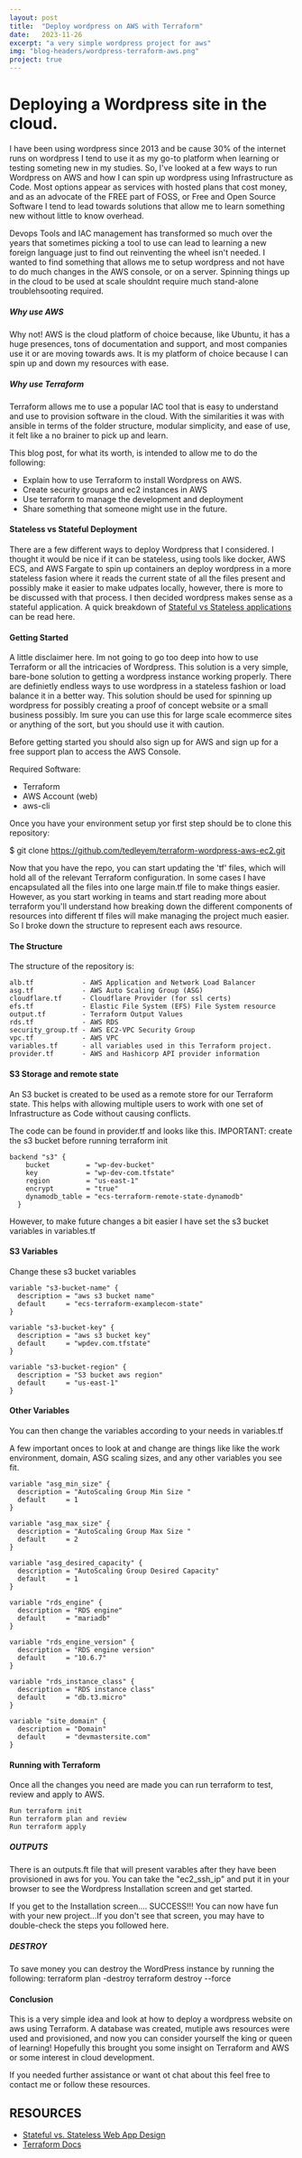 ```yaml
---
layout: post
title:  "Deploy wordpress on AWS with Terraform"
date:   2023-11-26
excerpt: "a very simple wordpress project for aws"
img: "blog-headers/wordpress-terraform-aws.png"
project: true
---
```



# Deploying a Wordpress site in the cloud.
I have been using wordpress since 2013 and be cause 30% of the internet runs on wordpress I tend to use it as my go-to platform when learning or testing someting new in my studies. So, I've looked at a few ways to run Wordpress on AWS and how I can spin up wordpress using Infrastructure as Code. Most options appear as services with hosted plans that cost money, and as an advocate of the FREE part of FOSS, or Free and Open Source Software I tend to lead towards solutions that allow me to learn something new without little to know overhead.

Devops Tools and IAC management has transformed so much over the years that sometimes picking a tool to use can lead to learning a new foreign language just to find out reinventing the wheel isn't needed. I wanted to find something that allows me to setup wordpress and not have to do much changes in the AWS console, or on a server. Spinning things up in the cloud to be used at scale shouldnt require much stand-alone troublehsooting required.

##### Why use AWS
Why not! AWS is the cloud platform of choice because, like Ubuntu, it has a huge presences, tons of documentation and support, and most companies use it or are moving towards aws. It is my platform of choice because I can spin up and down my resources with ease.

##### Why use Terraform
Terraform allows me to use a popular IAC tool that is easy to understand and use to provision software in the cloud.
With the similarities it was with ansible in terms of the folder structure, modular simplicity, and ease of use, it felt like a no brainer to pick up and learn.

This blog post, for what its worth, is intended to allow me to do the following:


* Explain how to use Terraform to install Wordpress on AWS.
* Create security groups and ec2 instances in AWS
* Use terraform to manage the development and deployment
* Share something that someone might use in the future.


#### Stateless vs Stateful Deployment
There are a few different ways to deploy Wordpress that I considered. I thought it would be nice if it can be stateless, using tools like docker, AWS ECS, and AWS Fargate to spin up containers an deploy wordpress in a more stateless fasion where it reads the current state of all the files present and possibly make it easier to make udpates locally, however, there is more to be discussed with that process. I then decided wordpress makes sense as a stateful application. A quick breakdown of [Stateful vs Stateless applications](https://stackoverflow.com/questions/5329618/stateless-vs-stateful) can be read here.


#### Getting Started
A little disclaimer here. Im not going to go too deep into how to use Terraform or all the intricacies of Wordpress. This solution is a very simple, bare-bone solution to getting a wordpress instance working properly. There are definietly endless ways to use wordpress in a stateless fashion or load balance it in a better way. This solution should be used for spinning up wordpress for possibly creating a proof of concept website or a small business possibly. Im sure you can use this for large scale ecommerce sites or anything of the sort, but you should use it with caution.

Before getting started you should also sign up for AWS and sign up for a free support plan to access the AWS Console.

Required Software:
* Terraform
* AWS Account (web)
* aws-cli

Once you have your environment setup yor first step should be to clone this repository:

 $ git clone https://github.com/tedleyem/terraform-wordpress-aws-ec2.git

Now that you have the repo, you can start updating the 'tf' files, which will hold all of the relevant Terraform configuration. In some cases I have encapsulated all the files into one large main.tf file to make things easier. However,  as you start working in teams and start reading more about terraform you'll understand how breaking down the different components of resources into different tf files will make managing the project much easier. So I broke down the structure
to represent each aws resource.



#### The Structure
The structure of the repository is:
```
alb.tf            - AWS Application and Network Load Balancer
asg.tf            - AWS Auto Scaling Group (ASG)
cloudflare.tf     - Cloudflare Provider (for ssl certs)
efs.tf            - Elastic File System (EFS) File System resource
output.tf         - Terraform Output Values
rds.tf            - AWS RDS
security_group.tf - AWS EC2-VPC Security Group
vpc.tf            - AWS VPC
variables.tf      - all variables used in this Terraform project.
provider.tf       - AWS and Hashicorp API provider information
```

#### S3 Storage and remote state
An S3 bucket is created to be used as a remote store for our Terraform state. This helps with allowing multiple users to work with one set of Infrastructure as Code without causing conflicts.

The code can be found in provider.tf and looks like this.
IMPORTANT: create the s3 bucket before running terraform init

```
backend "s3" {
    bucket         = "wp-dev-bucket"
    key            = "wp-dev-com.tfstate"
    region         = "us-east-1"
    encrypt        = "true"
    dynamodb_table = "ecs-terraform-remote-state-dynamodb"
  }
```

However, to make future changes a bit easier I have set the s3 bucket variables in variables.tf

#### S3 Variables
Change these s3 bucket variables

```
variable "s3-bucket-name" {
  description = "aws s3 bucket name"
  default     = "ecs-terraform-examplecom-state"
}

variable "s3-bucket-key" {
  description = "aws s3 bucket key"
  default     = "wpdev.com.tfstate"
}

variable "s3-bucket-region" {
  description = "S3 bucket aws region"
  default     = "us-east-1"
}

```


#### Other Variables
You can then change the variables according to your needs in
variables.tf

A few important onces to look at and change are things like like the work environment, domain, ASG scaling sizes, and any other variables you see fit.

```
variable "asg_min_size" {
  description = "AutoScaling Group Min Size "
  default     = 1
}

variable "asg_max_size" {
  description = "AutoScaling Group Max Size "
  default     = 2
}

variable "asg_desired_capacity" {
  description = "AutoScaling Group Desired Capacity"
  default     = 1
}

variable "rds_engine" {
  description = "RDS engine"
  default     = "mariadb"
}

variable "rds_engine_version" {
  description = "RDS engine version"
  default     = "10.6.7"
}

variable "rds_instance_class" {
  description = "RDS instance class"
  default     = "db.t3.micro"
}

variable "site_domain" {
  description = "Domain"
  default     = "devmastersite.com"
}

```

#### Running with Terraform
Once all the changes you need are made you can run terraform to test, review and apply to AWS.

    Run terraform init
    Run terraform plan and review
    Run terraform apply

##### OUTPUTS
There is an outputs.ft file that will present varables after they have been provisioned in aws for you.
You can take the "ec2_ssh_ip" and put it in your browser to see the Wordpress Installation screen and get started.

If you get to the Installation screen.... SUCCESS!!! You can now have fun with your
new project...If you don't see that screen, you may have to double-check the steps you followed here.

##### DESTROY
To save money you can destroy the WordPress instance by running the following:
terraform plan -destroy
terraform destroy  --force


#### Conclusion
This is a very simple idea and look at how to deploy a wordpress website on aws using Terraform. A database was created, mutiple aws resources were used and provisioned, and now you can consider yourself the king or queen of learning! Hopefully this brought you some insight on Terraform and AWS or some interest in cloud development.

If you needed further assistance or want ot chat about this feel free to contact me or follow these resources.

## RESOURCES

* [Stateful vs. Stateless Web App Design](https://blog.dreamfactory.com/stateful-vs-stateless-web-app-design/)
* [Terraform Docs](https://terraform-docs.io/)